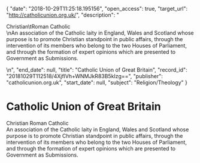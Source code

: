 {
  "date": "2018-10-29T11:25:18.195156", 
  "open_access": true, 
  "target_url": "http://catholicunion.org.uk/", 
  "description": "<p>Christian\tRoman Catholic<br />\nAn association of the Catholic laity in England, Wales and Scotland whose purpose is to promote Christian standpoint in public affairs, through the intervention of its members who belong to the two Houses of Parliament, and through the formation of expert opinions which are presented to Government as Submissions.</p>\n", 
  "end_date": null, 
  "title": "Catholic Union of Great Britain", 
  "record_id": "20181029T112518/4XjflVh+WNMJkR83B5kIzg==", 
  "publisher": "catholicunion.org.uk", 
  "start_date": null, 
  "subject": "Religion/Theology"
}

# Catholic Union of Great Britain

<p>Christian	Roman Catholic<br />
An association of the Catholic laity in England, Wales and Scotland whose purpose is to promote Christian standpoint in public affairs, through the intervention of its members who belong to the two Houses of Parliament, and through the formation of expert opinions which are presented to Government as Submissions.</p>
